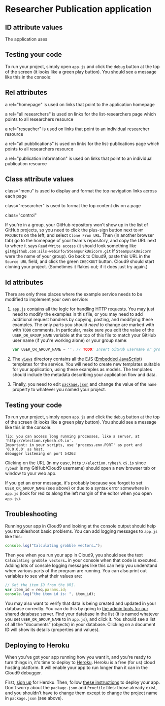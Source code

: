 # Researcher Publication application

## ID attribute values
The application uses 

## Testing your code

To run your project, simply open `app.js` and click the `debug` button at the top of the screen (it looks like a green play button). You should see a message like this in the console:

## Rel attributes

a rel="homepage" is used on links that point to the application homepage

a rel="all researchers" is used on links for the list-researchers page which points to all researchers resource

a rel="reseacher" is used on links that point to an individual researcher resource

a rel="all pubblications" is used on links for the list-publications page which points to all researchers resource

a rel="publication information" is used on links that point to an individual publication resource


## Class attribute values

class="menu" is used to display and format the top navigation links across each page

class="researcher" is used to format the top content div on a page

class="control"

If you're in a group, your GitHub repository won't show up in the list of GitHub projects, so you need to click the plus-sign button next to `MY PROJECTS` on the left, and select `Clone From URL`. Then (in another browser tab) go to the homepage of your team's repository, and copy the URL next to where it says `Read+Write access` (it should look something like `git@github.com:sils-webinfo/SteampunkUnicorn.git` if `SteampunkUnicorn` were the name of your group). Go back to Cloud9, paste this URL in the `Source URL` field, and click the green `CHECKOUT` button. Cloud9 should start cloning your project. (Sometimes it flakes out; if it does just try again.)

## Id attributes

<form id="frmSearchPub" method="get" action="/publications/">

<form id="frmAddEditRes" method="post" action="/researchers/" onsubmit="return onFormSubmit(this);">



There are only three places where the example service needs to be modified to implement your own service:

1. [`app.js`](https://github.com/sils-webinfo/election/blob/master/app.js) contains all the logic for handling HTTP requests. You may just need to modify the examples in this file, or you may need to add additional request handlers by copying, pasting, and modifying these examples. The only parts you should *need* to change are marked with with `TODO` comments. In particular, make sure you edit the value of the `USER_OR_GROUP_NAME` variable at the top of this file to match your GitHub user name (if you're working alone) or your group name:

    ```javascript
    var USER_OR_GROUP_NAME = ''; // TODO: Insert GitHub username or group name.
    ```

1. The [`views`](https://github.com/sils-webinfo/election/tree/master/views) directory contains all the EJS ([Embedded JavaScript](http://embeddedjs.com/)) templates for the service. You will need to create new templates suitable for your application, using these examples as models. The templates should include the metadata describing your application flow and data.

1. Finally, you need to edit [`package.json`](https://github.com/sils-webinfo/election/blob/master/package.json) and change the value of the `name` property to whatever you named your project.

## Testing your code

To run your project, simply open `app.js` and click the `debug` button at the top of the screen (it looks like a green play button). You should see a message like this in the console:

```
Tip: you can access long running processes, like a server, at 'http://election.rybesh.c9.io'.
Important: in your scripts, use 'process.env.PORT' as port and '0.0.0.0' as host.
debugger listening on port 54263
```

Clicking on the URL (in my case, `http://election.rybesh.c9.io` since `rybesh` is my GitHub/Cloud9 username) should open a new browser tab or window to your web app.

If you get an error message, it's probably because you forgot to set `USER_OR_GROUP_NAME` (see above) or due to a syntax error somewhere in `app.js` (look for red `X`s along the left margin of the editor when you open `app.js`). 

## Troubleshooting

Running your app in Cloud9 and looking at the console output should help you troubleshoot basic problems. You can add logging messages to `app.js` like this:

```javascript
console.log("Calculating grobble vectors…");
```

Then you when you run your app in Cloud9, you should see the text `Calculating grobble vectors…` in your console when that code is executed. Adding lots of console logging messages like this can help you understand when various parts of the program are running. You can also print out variables to see what their values are:

```javascript
// Get the item ID from the URI.
var item_id = req.params.id;
console.log("the item id is: ", item_id);
```

You may also want to verify that data is being created and updated in your database correctly. You can do this by going to [the admin tools for our shared database server](http://sils-webinfo.iriscouch.com/_utils/). Find your database in the list (it is named whatever you set `USER_OR_GROUP_NAME` to in `app.js`), and click it. You should see a list of all the "documents" (objects) in your database. Clicking on a document ID will show its details (properties and values).

## Deploying to Heroku

When you've got your app running how you want it, and you're ready to turn things in, it's time to deploy to [Heroku](http://www.heroku.com/). Heroku is a free (for us) cloud hosting platform. It will enable your app to run longer than it can in the Cloud9 debugger.

First, [sign up](https://api.heroku.com/signup) for Heroku. Then, follow [these instructions](http://support.cloud9ide.com/entries/20710298-deploy-your-application-to-heroku) to deploy your app. Don't worry about the `package.json` and `Procfile` files: those already exist, and you shouldn't have to change them except to change the project name in `package.json` (see above).

